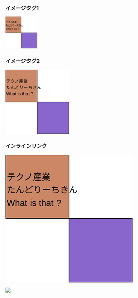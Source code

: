 ### イメージタグ1

<img height="100" width="100" src="./svg-test.svg"/>

### イメージタグ2

<img height="200" width="200" src="./svg-test.svg"/>

### インラインリンク

![](./svg-test.svg)

![](./simplesvg.svg)

